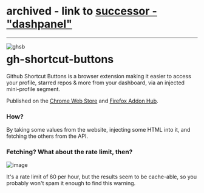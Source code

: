 # archived - link to [successor - "dashpanel"](https://github.com/jakubmanczak/dashpanel) 

---

<img align="left" style="float: left; margin: 0 10px 0 0" alt="ghsb" src="https://i.imgur.com/S8J6nl5.png" />

# gh-shortcut-buttons

Github Shortcut Buttons is a browser extension making it easier to access your profile, starred repos & more from your dashboard, via an injected mini-profile segment.

Published on the [Chrome Web Store](https://chrome.google.com/webstore/detail/github-shortcut-buttons/pjpbnpfnlneikmbimeppahghpgeogfka) and [Firefox Addon Hub](https://addons.mozilla.org/en-GB/firefox/addon/github-shortcut-buttons/).

### How?
By taking some values from the website, injecting some HTML into it, and fetching the others from the API.

### Fetching? What about the rate limit, then?
![image](https://user-images.githubusercontent.com/56172798/117430690-a5ca8e00-af28-11eb-89ca-d2c7b39c3ac3.png)

It's a rate limit of 60 per hour, but the results seem to be cache-able, so you probably won't spam it enough to find this warning.

